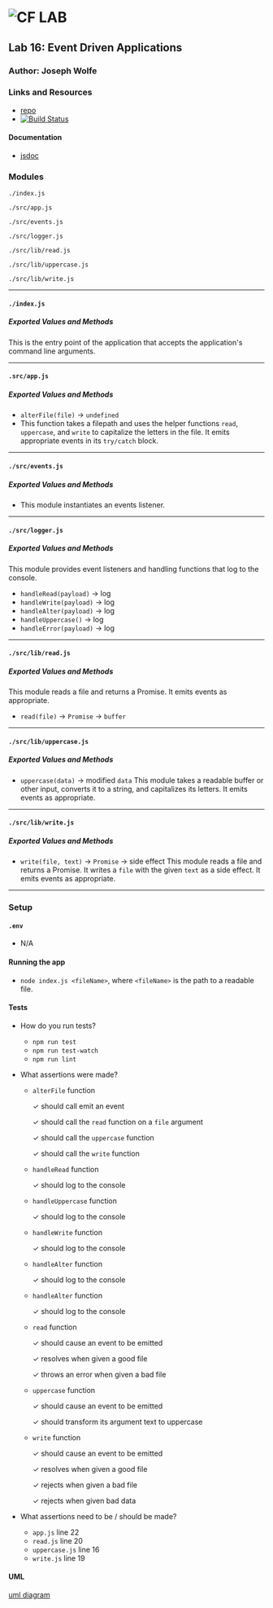 ![CF](http://i.imgur.com/7v5ASc8.png) LAB
=================================================

## Lab 16: Event Driven Applications

### Author: Joseph Wolfe

### Links and Resources
* [repo](https://github.com/charmedsatyr-401-advanced-javascript/lab-16)
* [![Build Status](https://travis-ci.org/charmedsatyr-401-advanced-javascript/lab-16.svg?branch=submission)](https://travis-ci.org/charmedsatyr-401-advanced-javascript/lab-16)

#### Documentation
* [jsdoc](./docs/)

### Modules
`./index.js`

`./src/app.js`

`./src/events.js`

`./src/logger.js`

`./src/lib/read.js`

`./src/lib/uppercase.js`

`./src/lib/write.js`

-----

#### `./index.js`
##### Exported Values and Methods
This is the entry point of the application that accepts the application's command line arguments.

-----

#### `.src/app.js`
##### Exported Values and Methods
* `alterFile(file)` -> `undefined`
* This function takes a filepath and uses the helper functions `read`, `uppercase`, and `write` to capitalize the letters in the file. It emits appropriate events in its `try/catch` block.

-----

#### `./src/events.js`
##### Exported Values and Methods
* This module instantiates an events listener.

-----

#### `./src/logger.js`
##### Exported Values and Methods
This module provides event listeners and handling functions that log to the console.
* `handleRead(payload)` -> log
* `handleWrite(payload)` -> log
* `handleAlter(payload)` -> log
* `handleUppercase()` -> log
* `handleError(payload)` -> log

-----

#### `./src/lib/read.js`
##### Exported Values and Methods
This module reads a file and returns a Promise. It emits events as appropriate.
* `read(file)` -> `Promise` -> `buffer`

-----

#### `./src/lib/uppercase.js`
##### Exported Values and Methods
* `uppercase(data)` -> modified `data`
This module takes a readable buffer or other input, converts it to a string, and capitalizes its letters. It emits events as appropriate.

-----

#### `./src/lib/write.js`
##### Exported Values and Methods
* `write(file, text)` -> `Promise` -> side effect
This module reads a file and returns a Promise. It writes a `file` with the given `text` as a side effect. It emits events as appropriate.

-----

### Setup
#### `.env` 
* N/A

#### Running the app
* `node index.js <fileName>`, where `<fileName>` is the path to a readable file. 

#### Tests
* How do you run tests?
  * `npm run test`
  * `npm run test-watch`
  * `npm run lint`
* What assertions were made?
  * `alterFile` function

    ✓ should call emit an event
  
    ✓ should call the `read` function on a `file` argument
  
    ✓ should call the `uppercase` function
  
    ✓ should call the `write` function
  
  * `handleRead` function
  
    ✓ should log to the console
  * `handleUppercase` function
  
    ✓ should log to the console
  * `handleWrite` function
  
    ✓ should log to the console
  * `handleAlter` function
  
    ✓ should log to the console
  * `handleAlter` function
  
    ✓ should log to the console
  * `read` function
  
    ✓ should cause an event to be emitted
  
    ✓ resolves when given a good file
  
    ✓ throws an error when given a bad file
  * `uppercase` function
  
    ✓ should cause an event to be emitted
  
    ✓ should transform its argument text to uppercase
  * `write` function
  
    ✓ should cause an event to be emitted
  
    ✓ resolves when given a good file
  
    ✓ rejects when given a bad file
  
    ✓ rejects when given bad data

* What assertions need to be / should be made?
  * `app.js` line 22
  * `read.js` line 20
  * `uppercase.js` line 16
  * `write.js` line 19

#### UML
[uml diagram](./docs/assets/uml.jpg)

